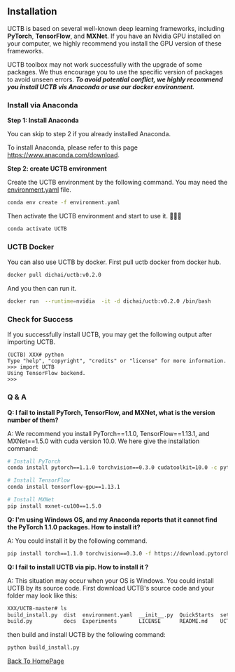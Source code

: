 ## Installation

UCTB is based on several well-known deep learning frameworks, including **PyTorch**, **TensorFlow**, and **MXNet**. If you have an Nvidia GPU installed on your computer, we highly recommend you install the GPU version of these frameworks.

UCTB toolbox may not work successfully with the upgrade of some packages. We thus encourage you to use the specific version of packages to avoid unseen errors. ***To avoid potential conflict, we highly recommend you install UCTB vis Anaconda or use our docker environment.***

### Install via Anaconda

**Step 1: Install Anaconda**

You can skip to step 2 if you already installed Anaconda.

To install Anaconda, please refer to this page <https://www.anaconda.com/download>.



**Step 2: create UCTB environment**

Create the UCTB environment by the following command. You may need the [environment.yaml](https://github.com/uctb/UCTB/blob/master/environment.yaml) file.

```bash
conda env create -f environment.yaml
```

Then activate the UCTB environment and start to use it. 🎉🎉🎉

```bash
conda activate UCTB
```



### UCTB Docker

You can also  use UCTB by docker. First pull uctb docker from docker hub.

```bash
docker pull dichai/uctb:v0.2.0
```

And  you then can run it.

```bash
docker run  --runtime=nvidia  -it -d dichai/uctb:v0.2.0 /bin/bash
```



### Check for Success

If you  successfully install UCTB, you may get the following output after importing UCTB. 

```
(UCTB) XXX# python
Type "help", "copyright", "credits" or "license" for more information.
>>> import UCTB
Using TensorFlow backend.
>>> 
```



### Q & A

**Q: I fail to install PyTorch, TensorFlow, and MXNet, what is the version number of them?**

A: We recommend you install PyTorch==1.1.0, TensorFlow==1.13.1, and MXNet==1.5.0 with cuda version 10.0. We here give the installation command:

```bash
# Install PyTorch
conda install pytorch==1.1.0 torchvision==0.3.0 cudatoolkit=10.0 -c pytorch

# Install TensorFlow
conda install tensorflow-gpu==1.13.1

# Install MXNet
pip install mxnet-cu100==1.5.0
```



**Q:  I'm using Windows OS, and my Anaconda reports that it cannot find the PyTorch 1.1.0 packages. How to install it?**

A: You could install it by the following command.

```bash
pip install torch==1.1.0 torchvision==0.3.0 -f https://download.pytorch.org/whl/cu100/torch_stable.html
```



**Q:  I fail to install UCTB via pip. How to install it ?**

A: This situation may occur when your OS is Windows. You could install UCTB by its source code. First download UCTB's source code and your folder may look like this:

```bash
XXX/UCTB-master# ls
build_install.py  dist  environment.yaml  __init__.py  QuickStarts  setup.py
build.py          docs  Experiments       LICENSE      README.md    UCTB
```

then build and install UCTB by the following command:

```bash
python build_install.py
```

<u>[Back To HomePage](../index.html)</u>